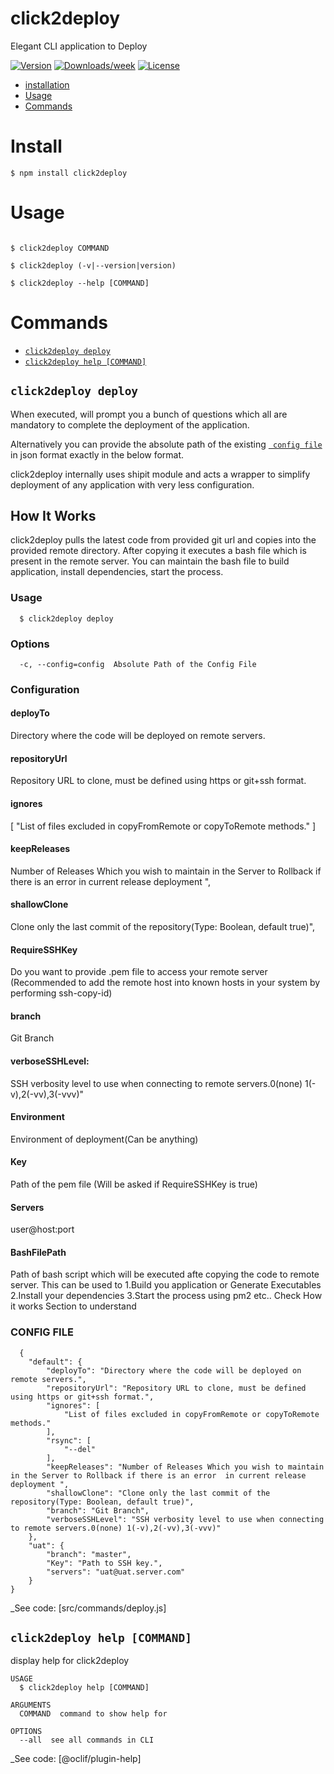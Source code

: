 click2deploy
============

Elegant CLI application to Deploy

[![Version](https://img.shields.io/npm/v/click2deploy.svg)](https://npmjs.org/package/click2deploy)
[![Downloads/week](https://img.shields.io/npm/dw/click2deploy.svg)](https://npmjs.org/package/click2deploy)
[![License](https://img.shields.io/npm/l/click2deploy.svg)](https://github.com/cli/click2deploy/blob/master/package.json)

<!-- toc -->
* [installation](#install)
* [Usage](#usage)
* [Commands](#commands)
<!-- tocstop -->
# Install
```
$ npm install click2deploy
```
# Usage
<!-- usage -->
```

$ click2deploy COMMAND

$ click2deploy (-v|--version|version)

$ click2deploy --help [COMMAND]

```
<!-- usagestop -->
# Commands
<!-- commands -->
* [`click2deploy deploy`](#click2deploy-deploy)
* [`click2deploy help [COMMAND]`](#click2deploy-help-command)

## `click2deploy deploy`

When executed, will prompt you a bunch of questions which all are mandatory to complete the deployment of the application.

Alternatively you can provide the absolute path of the existing [` config file`](###CONFIG-FILE) in json format exactly in
the below format.

click2deploy internally uses shipit module and acts a wrapper to simplify deployment of any application with very less configuration.

<!--head-->
## How It Works
click2deploy pulls the latest code from provided git url and copies into the provided remote directory.
After copying it executes a bash file which is present in the remote server. 
You can maintain the bash file to build application, install dependencies, start the process.
<!--head-->
<!-- head-->
### Usage
<!-- head-->
```
  $ click2deploy deploy
```
<!-- head-->
### Options
<!-- head-->
```
  -c, --config=config  Absolute Path of the Config File
```
<!-- question-->
### Configuration
<!-- question-->
<!--param-->
#### deployTo
<!--param-->
Directory where the code will be deployed on remote servers.

<!--param-->
#### repositoryUrl
<!--param-->
Repository URL to clone, must be defined using https or git+ssh format.

<!--param-->
#### ignores
<!--param-->
[
			"List of files excluded in copyFromRemote or copyToRemote methods."
]
<!--param-->
#### keepReleases
<!--param-->
Number of Releases Which you wish to maintain in the Server to Rollback if there is an error  in current release deployment ",
		
<!--param-->
#### shallowClone
<!--param-->
Clone only the last commit of the repository(Type: Boolean, default true)",
		
<!--param-->
#### RequireSSHKey
<!--param-->
Do you want to provide .pem file to access your remote server (Recommended to add the remote host into known hosts in your system by performing ssh-copy-id)
<!--param-->
#### branch
<!--param-->
Git Branch

<!--param-->
#### verboseSSHLevel:
<!--param-->
SSH verbosity level to use when connecting to remote servers.0(none) 1(-v),2(-vv),3(-vvv)"
	
<!--param-->
#### Environment
<!--param-->
Environment of deployment(Can be anything)

<!--param-->
#### Key
<!--param-->
Path of the pem file (Will be asked if RequireSSHKey is true)

<!--param-->
#### Servers
<!--param-->
user@host:port

<!--param-->
#### BashFilePath
<!--param-->
Path of bash script which will be executed afte copying the code to remote server.
This can be used to 
1.Build you application or Generate Executables
2.Install your dependencies
3.Start the process using pm2 etc..
Check How it works Section to understand
<!-- head-->
### CONFIG FILE
<!-- head-->
```
  {
	"default": {
		"deployTo": "Directory where the code will be deployed on remote servers.",
		"repositoryUrl": "Repository URL to clone, must be defined using https or git+ssh format.",
		"ignores": [
			"List of files excluded in copyFromRemote or copyToRemote methods."
		],
		"rsync": [
			"--del"
		],
		"keepReleases": "Number of Releases Which you wish to maintain in the Server to Rollback if there is an error  in current release deployment ",
		"shallowClone": "Clone only the last commit of the repository(Type: Boolean, default true)",
		"branch": "Git Branch",
		"verboseSSHLevel": "SSH verbosity level to use when connecting to remote servers.0(none) 1(-v),2(-vv),3(-vvv)"
	},
	"uat": {
		"branch": "master",
		"Key": "Path to SSH key.",
		"servers": "uat@uat.server.com"
	}
}
```

_See code: [src/commands/deploy.js]

## `click2deploy help [COMMAND]`

display help for click2deploy

```
USAGE
  $ click2deploy help [COMMAND]

ARGUMENTS
  COMMAND  command to show help for

OPTIONS
  --all  see all commands in CLI
```

_See code: [@oclif/plugin-help]
<!-- commandsstop -->
